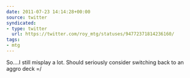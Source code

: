 ```yaml
---
date: 2011-07-23 14:14:28+00:00
source: twitter
syndicated:
- type: twitter
  url: https://twitter.com/roy_mtg/statuses/94772371814236160/
tags:
- mtg
---
```


So....I still misplay a lot. Should seriously consider switching back to an aggro deck =/